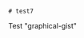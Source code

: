                                                                                          # test7
Test "graphical-gist"
